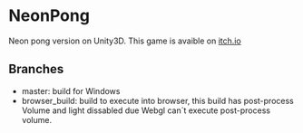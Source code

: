 # NeonPong
Neon pong version on Unity3D. This game is avaible on [itch.io](https://jaumerg.itch.io/neon-pong)

## Branches

- master: build for Windows
- browser_build: build to execute into browser, this build has post-process Volume and light dissabled due Webgl can´t execute post-process volume.
